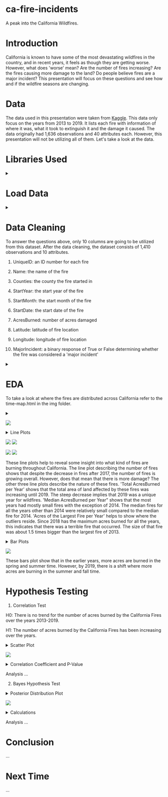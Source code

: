 # ca-fire-incidents
A peak into the California Wildfires.

# Introduction
California is known to have some of the most devastating wildfires in the country, and in recent years, it feels as though they are getting worse. However, what does 'worse' mean? Are the number of fires increasing? Are the fires causing more damage to the land? Do people believe fires are a major incident? This presentation will focus on these questions and see how and if the wildfire seasons are changing.

# Data
The data used in this presentation were taken from [Kaggle](https://www.kaggle.com/ananthu017/california-wildfire-incidents-20132020). This data only focus on the years from 2013 to 2019. It lists each fire with information of where it was, what it took to extinguish it and the damage it caused. The data originally had 1,636 observations and 40 attributes each. However, this presentation will not be utilizing all of them. Let's take a look at the data.

# Libraries Used
<details>
  <summary></summary>
  
  ```python
import numpy as np
import pandas as pd
import matplotlib.pyplot as plt
import folium
import folium.plugins as plugins
import scipy.stats as stats
from datetime import datetime, timedelta
from scipy.stats import pearsonr
  ```
</details>

# Load Data
<details>
  <summary></summary>
  
  ```python
full_fires_df = pd.read_csv('/Users/kaciewebster/Documents/dsi/ca-fire-incidents/California_Fire_Incidents.csv')
  ```
</details>

# Data Cleaning
To answer the questions above, only 10 columns are going to be utilized from this dataset. After the data cleaning, the dataset consists of 1,410 observations and 10 attributes.

1. UniqueID: an ID number for each fire

2. Name: the name of the fire

3. Counties: the county the fire started in

4. StartYear: the start year of the fire

5. StartMonth: the start month of the fire

6. StartDate: the start date of the fire

7. AcresBurned: number of acres damaged

8. Latitude: latitude of fire location

9. Longitude: longitude of fire location

10. MajorIncident: a binary response of True or False determining whether the fire was considered a 'major incident'
<details>
  <summary></summary>
  
  ```python
ca_fires_df = ca_fires_df.dropna(axis=0, subset=['AcresBurned'])
  # drops observations with null values in 'AcresBurned'.
  
ca_fires_df = ca_fires_df[ca_fires_df['AcresBurned'] != 0]
  # drops observations with 0 values in 'AcresBurned'.
  
ca_fires_df = ca_fires_df[(ca_fires_df['Latitude'] >= 32) & (ca_fires_df['Latitude'] <= 42) & (ca_fires_df['Longitude'] <= -114) & (ca_fires_df['Longitude'] >= -126)]
  # drops observations that reside far outside of California.
  
ca_fires_df[(ca_fires_df['Latitude'] >= 38) & (ca_fires_df['Latitude'] <= 41) & (ca_fires_df['Longitude'] <= -115) & (ca_fires_df['Longitude'] >= -118)]
ca_fires_df[ca_fires_df['Counties'] == 'State of Nevada']
  # locates which values are from Nevada.
  
ca_fires_df = ca_fires_df[ca_fires_df['Counties'] != 'State of Nevada']
ca_fires_df = ca_fires_df[ca_fires_df['Name'] != 'Tram Fire']
  # drops observations from Nevada.
  
ca_fires_df = ca_fires_df[ca_fires_df['StartYear'] >= 2013]
  # drops observations that are not in 2013-2019.
  
ca_fires_df = ca_fires_df.groupby('UniqueId').max().reset_index()
  # groups fires by their ID to avoid double counting bigger fires.
  ```
</details>

# EDA

To take a look at where the fires are distributed across California refer to the time-map.html in the img folder.

<details>
  <summary></summary>
  
  ```python
df_copy = ca_fires_df.copy()
df_years_list = []
for year in df_copy['StartYear'].sort_values().unique():
    df_years_list.append(df_copy.loc[df_copy['StartYear']==year, ['Latitude', 'Longitude']].groupby(['Latitude', 'Longitude']).sum().reset_index().values.tolist())
# creates a list of lists where each element is a year and each element in that list element contains the latitudes and longitudes of each fire.
    
m = folium.Map(location=[34.0522, -118.2437], zoom_start=5)
# creates a basic map that starts in Los Angeles.
plugins.HeatMapWithTime(df_years_list, index=[2013, 2014, 2015, 2016, 2017, 2018, 2019], radius=5, min_opacity=0.5, max_opacity=0.8, use_local_extrema=True).add_to(m)
# adds the latitude and longitudes of the fires grouped by year.
  ```
</details>

![](img/inter-map-screen-shots/2013.png)

<details>
  <summary>Line Plots</summary>
  
  ```python
num_fires = ca_fires_df.groupby('StartYear')['AcresBurned'].count()
years = sorted(ca_fires_df['StartYear'].unique())
    
fig, ax = plt.subplots()
ax.plot(years, num_fires, color='red')
ax.set_title('Number of Fires per Year')
ax.set_xlabel('Year')
ax.set_ylabel('Fires')
fig.savefig('num-fires-line-plot.png')
# creates 'Number of Fires' plot.

sum_acres = ca_fires_df.groupby('StartYear')['AcresBurned'].sum()
years = sorted(ca_fires_df['StartYear'].unique())

fig, ax = plt.subplots()
ax.plot(years, sum_acres, color='red')
ax.set_title('Total Acres Burned per Year')
ax.set_xlabel('Year')
ax.set_ylabel('Acres')
fig.savefig('total-acres-line-plot.png')
# creates 'Total Acres' plot.

median_acres = ca_fires_df.groupby('StartYear')['AcresBurned'].median()
years = sorted(ca_fires_df['StartYear'].unique())

fig, ax = plt.subplots()
ax.plot(years, median_acres, color='red')
ax.set_title('Median Acres Burned per Year')
ax.set_xlabel('Year')
ax.set_ylabel('Acres')
fig.savefig('med-acres-line-plot.png')
# creates 'Median Acres' plot.

max_acres = ca_fires_df.groupby('StartYear')['AcresBurned'].max()
years = sorted(ca_fires_df['StartYear'].unique())

fig, ax = plt.subplots()
ax.plot(years, max_acres, color='red')
ax.set_title('Acres of Largest Fire per Year')
ax.set_xlabel('Year')
ax.set_ylabel('Acres')
fig.savefig('max-acres-line-plot.png')
# creates 'Max Acres' plot.
    
plt.show()
  ```
</details>

![](img/num-fires-line-plot.png) ![](img/total-acres-line-plot.png)

![](img/med-acres-line-plot.png) ![](img/max-acres-line-plot.png)

These line plots help to reveal some insight into what kind of fires are burning throughout California. The line plot describing the number of fires shows that despite the decrease in fires after 2017, the number of fires is growing overall. However, does that mean that there is more damage? The other three line plots describe the nature of these fires. 'Total AcresBurned per Year' shows that the total area of land affected by these fires was increasing until 2019. The steep decrease implies that 2019 was a unique year for wildfires. 'Median AcresBurned per Year" shows that the most years had mostly small fires with the exception of 2014. The median fires for all the years other than 2014 were relatively small compared to the median fire for 2014. 'Acres of the Largest Fire per Year' helps to show where the outliers reside. Since 2018 has the maximum acres burned for all the years, this indicates that there was a terrible fire that occurred. The size of that fire was about 1.5 times bigger than the largest fire of 2013.

<details>
  <summary>Bar Plots</summary>
  
  ```python
grouped_acres_sum = ca_fires_df.groupby(['StartYear', 'StartMonth']).sum('AcresBurned')['AcresBurned'].reset_index()
# groups the dataset by StartYear and StartMonth and sums the AcresBurned.

def parse_grouped_sums(grouped_df, year_lst):
    '''
    Creates a list of dataframes parsed by year.
    Parameters: grouped dataframe, list of years
    Returns: list of dataframes
    '''
    parse_lst = []
    
    for year in year_lst:
        parse_lst.append(grouped_df[grouped_df['StartYear']==year])
    return parse_lst
    
year_lst = list(range(2013, 2020))
df_lst = parse_grouped_sums(grouped_acres_sum, year_lst)
  # creates a list where each element is a dataframe containing the distribution of AcresBurned per month.

month_labels = ['Jan.', 'Feb.', 'Mar.', 'Apr.', 'May', 'Jun.', 'Jul.', 'Aug.', 'Sep.', 'Oct.', 'Nov.', 'Dec.']
fig, axs = plt.subplots(7, 1, figsize=(8, 25))

for idx, ax in enumerate(axs.flatten()):
    ax.bar(df_lst[idx]['StartMonth'], height=df_lst[idx]['AcresBurned'], color='red')
    # creates a bar plot for each year.
        
    ax.set_xticks(list(range(1, 13)))
    ax.set_xticklabels(month_labels, rotation=45)
        
    ax.set_title(f'Acres Burned per Month ({year_lst[idx]})')
    ax.set_xlabel('Months')
    ax.set_ylabel('Acres')
    fig.savefig('months-bar-plots.png')
    
fig.tight_layout()
plt.show()
  ```
</details>

![](img/months-bar-plots.png)

These bars plot show that in the earlier years, more acres are burned in the spring and summer time. However, by 2019, there is a shift where more acres are burning in the summer and fall time.

# Hypothesis Testing
1. Correlation Test

H0: There is no trend for the number of acres burned by the California Fires over the years 2013-2019.

H1: The number of acres burned by the California Fires has been increasing over the years.

<details>
  <summary>Scatter Plot</summary>
  
  ```python
fig, ax = plt.subplots(figsize=(16, 4))
ax.scatter(ca_fires_df['StartDate'], ca_fires_df['AcresBurned'])

ax.set_title('Acres Burned vs. Time')
ax.set_xlabel('Time')
ax.set_ylabel('Acres Burned')
ax.set_ylim(10**3, 10**6)

plt.show()
fig.savefig('time-vs-acres-scatter.png')
  ```
</details>

![](img/time-vs-acres-scatter.png)

<details>
  <summary>Correlation Coefficient and P-Value</summary>
  
  ```python
ca_fires_copy = ca_fires_df.copy()
ca_fires_copy = ca_fires_copy.sort_values('StartDate')
# creates a copy and sorts the copy in chronological order.

time_diff = []
date_lst = list(ca_fires_copy['StartDate'].sort_values())
for idx in range(0, len(date_lst)-1):
    time_diff.append(date_lst[idx+1]-date_lst[0])
# creates a list of time differences from the data point to the first recorded observation.

time_diff.insert(0, timedelta(days=0))
# inserts a 0 since the first day is the initial day.

ca_fires_copy['TimeDifference'] = time_diff
# creates a new column with those calculated differences.

time_diff_int = []
for date in list(ca_fires_copy['TimeDifference']):
    time_diff_int.append(date.days)
# creates a list that changes the timedelta data to integers.

ca_fires_copy['TimeDiffAsInt'] = time_diff_int
# adds the integer list as a new column.

corr, p_value = stats.pearsonr(ca_fires_copy['TimeDiffAsInt'], ca_fires_copy['AcresBurned'])
corr, p_value
# executes the correlation test and returns a coefficient and p-value.
  ```
</details>

Analysis ...

2. Bayes Hypothesis Test

<details>
  <summary>Posterior Distribution Plot</summary>
  
  ```python
mi_lst = []
for year in year_lst:
    mi_lst.append(ca_fires_df[ca_fires_df['StartYear']==year]['MajorIncident'])
# creates a list where each element is the data from the column, 'MajorIncident', of one year.

nk_dct = {}
for bool_lst in mi_lst:
    nk_dct[len(bool_lst)] = sum(bool_lst)
# creates a dictionary where the key is the number of observations in that year and the value is the number of 'MajorIncidents'.

post_dist = []
for n, k in nk_dct.items():
    post_dist.append(stats.distributions.beta(a = 1 + k, b = 1 + n - k))
# runs a posterior distribution for each year.

fig, ax = plt.subplots(figsize=(10, 6))
x = np.linspace(0,1,1000)
year_lst = [2013, 2014, 2015, 2016, 2017, 2018, 2019]
for idx, dist in enumerate(post_dist):
    ax.plot(x, dist.pdf(x), label=f'{year_lst[idx]}')
    ax.legend()
    ax.set_title('Posterior Probabilities of a Major Incident by Year')
    ax.set_xlabel('p')
    ax.set_ylabel('pdf')

fig.savefig('posterior-plots.png')
# plots the posterior distributions for each year.
  ```
</details>

![](img/posterior-plots.png)

<details>
  <summary>Calculations</summary>
  
  ```python
beta_2013 = post_dist[0]
beta_2019 = post_dist[-1]
# assigns the beta distributions of 2013 and 2019.

sim_2013 = beta_2013.rvs(size=10000)
sim_2019 = beta_2019.rvs(size=10000)
# creates 10,000 simulations from the 'MajorIncident' column.

(sim_2019 > sim_2013).mean()
# calculates what the probability is that P(MajorIncident|2019) > P(MajorIncident|2013).

beta_2013 = post_dist[0]
beta_2018 = post_dist[-2]
sim_2013 = beta_2013.rvs(size=10000)
sim_2018 = beta_2018.rvs(size=10000)
(sim_2018 > sim_2013).mean()
# does the same thing as above but for 2013 and 2018.
  ```
</details>

Analysis ...

# Conclusion
...

# Next Time
...

